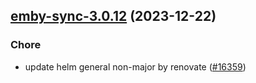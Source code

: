

## [emby-sync-3.0.12](https://github.com/truecharts/charts/compare/emby-sync-3.0.11...emby-sync-3.0.12) (2023-12-22)

### Chore

- update helm general non-major by renovate ([#16359](https://github.com/truecharts/charts/issues/16359))
  
  